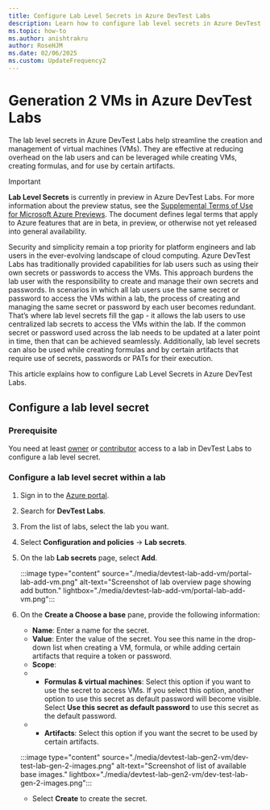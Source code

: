 ```yaml
---
title: Configure Lab Level Secrets in Azure DevTest Labs
description: Learn how to configure lab level secrets in Azure DevTest Labs.
ms.topic: how-to
ms.author: anishtrakru
author: RoseHJM
ms.date: 02/06/2025
ms.custom: UpdateFrequency2
---
```


# Generation 2 VMs in Azure DevTest Labs

The lab level secrets in Azure DevTest Labs help streamline the creation and management of virtual machines (VMs). They are effective at reducing overhead on the lab users and can be leveraged while creating VMs,  creating formulas, and for use by certain artifacts.

> [!IMPORTANT]
> **Lab Level Secrets** is currently in preview in Azure DevTest Labs. For more information about the preview status, see the [Supplemental Terms of Use for Microsoft Azure Previews](https://azure.microsoft.com/support/legal/preview-supplemental-terms/). The document defines legal terms that apply to Azure features that are in beta, in preview, or otherwise not yet released into general availability.

Security and simplicity remain a top priority for platform engineers and lab users in the ever-evolving landscape of cloud computing. Azure DevTest Labs has traditionally provided capabilities for lab users such as using their own secrets or passwords to access the VMs. This approach burdens the lab user with the responsibility to create and manage their own secrets and passwords. In scenarios in which all lab users use the same secret or password to access the VMs within a lab, the process of creating and managing the same secret or password by each user becomes redundant. That’s where lab level secrets fill the gap - it allows the lab users to use centralized lab secrets to access the VMs within the lab. If the common secret or password used across the lab needs to be updated at a later point in time, then that can be achieved seamlessly. Additionally, lab level secrets can also be used while creating formulas and by certain artifacts that require use of secrets, passwords or PATs for their execution.

This article explains how to configure Lab Level Secrets in Azure DevTest Labs.

## Configure a lab level secret

### Prerequisite

You need at least [owner](devtest-lab-add-devtest-user.md#owner) or [contributor](devtest-lab-add-devtest-user.md#contributor) access to a lab in DevTest Labs to configure a lab level secret.

### Configure a lab level secret within a lab

1. Sign in to the [Azure portal](https://portal.azure.com).
1. Search for **DevTest Labs**.
1. From the list of labs, select the lab you want.
1. Select **Configuration and policies** -> **Lab secrets**. 
1. On the lab **Lab secrets** page, select **Add**.

   :::image type="content" source="./media/devtest-lab-add-vm/portal-lab-add-vm.png" alt-text="Screenshot of lab overview page showing add button." lightbox="./media/devtest-lab-add-vm/portal-lab-add-vm.png":::

1. On the **Create a Choose a base** pane, provide the following information:
    - **Name**: Enter a name for the secret.
    - **Value**: Enter the value of the secret. You see this name in the drop-down list when creating a VM, formula, or while adding certain artifacts that require a token or password.
    - **Scope**:
    - - **Formulas & virtual machines**: Select this option if you want to use the secret to access VMs.
        If you select this option, another option to use this secret as default password will become visible. Select **Use this secret as default password** to use this secret as the default password.
    - - **Artifacts**: Select this option if you want the secret to be used by certain artifacts.

    :::image type="content" source="./media/devtest-lab-gen2-vm/dev-test-lab-gen-2-images.png" alt-text="Screenshot of list of available base images."  lightbox="./media/devtest-lab-gen2-vm/dev-test-lab-gen-2-images.png":::
    
    - Select **Create** to create the secret.